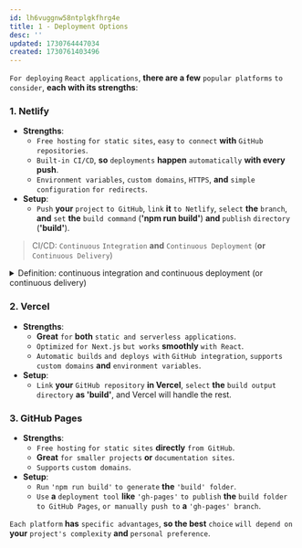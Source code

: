 ```yaml
---
id: lh6vuggnw58ntplgkfhrg4e
title: 1 - Deployment Options
desc: ''
updated: 1730764447034
created: 1730761403496
---
```


`For deploying` `React applications`, **there are a few** `popular platforms` `to consider`, **each with its strengths**:

### 1. **Netlify**
   - **Strengths**: 
     - `Free hosting` `for static sites`, `easy` `to connect` **with** `GitHub repositories`.
     - `Built-in CI/CD`, **so** `deployments` **happen** `automatically` **with every push**.
     - `Environment variables`, `custom domains`, `HTTPS`, **and** `simple configuration` `for redirects`.
   - **Setup**:
     - `Push` **your** `project` `to GitHub`, `link` **it** `to Netlify`, `select` **the** `branch`, **and** `set` **the** `build command` (**'npm run build'**) **and** `publish` `directory` (**'build'**).

> CI/CD: `Continuous` `Integration` **and** `Continuous Deployment` (**or** `Continuous Delivery`)



<!-- start of 'continuous integration and continuous deployment' section -->
<details>
  <summary>Definition: continuous integration and continuous deployment (or continuous delivery)</summary>

#
**CI/CD is a** `process` `in software development` **where 'Continuous Integration (CI)' means** `automatically` `testing and merging` `code changes` `to keep` **the** `codebase` `functional`, **and 'Continuous Deployment/Delivery (CD)' means** `automatically` `releasing` **those** `changes` `to users` (**in deployment**) `or preparing` **them** `for release` (**in delivery**) `as soon as` **they’re** `ready`. This **helps teams** `quickly` **and** `reliably` `deliver updates`.

---
</details>
<!-- end of 'continuous integration and continuous deployment' section -->



### 2. **Vercel**
   - **Strengths**:
     - **Great** `for` **both** `static and serverless applications`.
     - `Optimized` `for Next.js` `but works` **smoothly** `with React`.
     - `Automatic builds` `and deploys with` `GitHub integration`, `supports` `custom domains` **and** `environment variables`.
   - **Setup**:
     - `Link` **your** `GitHub repository` **in Vercel**, `select` **the** `build output directory` **as 'build'**, and Vercel will handle the rest.
   
### 3. **GitHub Pages**
   - **Strengths**:
     - `Free hosting` `for static sites` **directly** `from GitHub`.
     - **Great** `for smaller projects` **or** `documentation sites`.
     - `Supports` `custom domains`.
   - **Setup**:
     - `Run` `'npm run build'` `to generate` **the** `'build' folder`.
     - `Use` **a** `deployment tool` **like** `'gh-pages'` `to publish` **the** `build folder` `to GitHub Pages`, `or manually push to` **a** `'gh-pages' branch`.

`Each platform` **has** `specific advantages`, **so the best** `choice` `will depend on` **your** `project's complexity` **and** `personal preference`.
